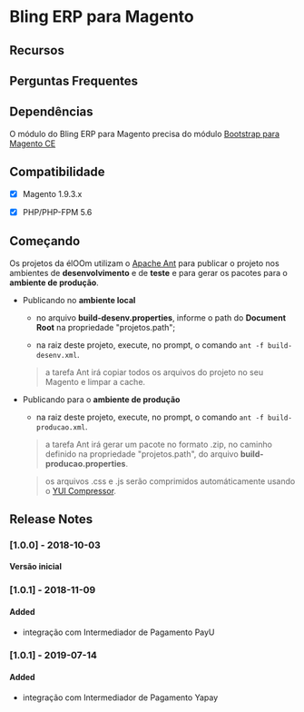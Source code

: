 # Bling ERP para Magento


## Recursos


## Perguntas Frequentes


## Dependências


O módulo do Bling ERP para Magento precisa do módulo [Bootstrap para Magento CE](https://github.com/eloom/bootstrap-magento-ce)


## Compatibilidade

- [x] Magento 1.9.3.x

- [x] PHP/PHP-FPM 5.6

## Começando

Os projetos da élOOm utilizam o [Apache Ant](https://ant.apache.org/) para publicar o projeto nos ambientes de **desenvolvimento** e de **teste** e para gerar os pacotes para o **ambiente de produção**.

- Publicando no **ambiente local**

	- no arquivo **build-desenv.properties**, informe o path do **Document Root** na propriedade "projetos.path";
	
	- na raiz deste projeto, execute, no prompt, o comando ```ant -f build-desenv.xml```.
	
	
	> a tarefa Ant irá copiar todos os arquivos do projeto no seu Magento e limpar a cache.
	

- Publicando para o **ambiente de produção**

	- na raiz deste projeto, execute, no prompt, o comando ```ant -f build-producao.xml```.
	
	
	> a tarefa Ant irá gerar um pacote no formato .zip, no caminho definido na propriedade "projetos.path", do arquivo **build-producao.properties**.

	> os arquivos .css e .js serão comprimidos automáticamente usando o [YUI Compressor](https://yui.github.io/yuicompressor/).
	
## Release Notes

### [1.0.0] - 2018-10-03

#### Versão inicial

### [1.0.1] - 2018-11-09

#### Added

- integração com Intermediador de Pagamento PayU

### [1.0.1] - 2019-07-14

#### Added

- integração com Intermediador de Pagamento Yapay